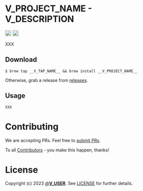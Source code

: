 # __V_PROJECT_NAME__ - __V_DESCRIPTION__
[<img alt="github" src="https://img.shields.io/badge/github-__V_REPO_NAME__-8dagcb?style=for-the-badge&labelColor=555555&logo=github" height="20">](https://github.com/__V_REPO_NAME__)
[<img alt="build status" src="https://img.shields.io/github/actions/workflow/status/__V_REPO_NAME__/build.yml?branch=master&style=for-the-badge" height="20">](https://github.com/__V_REPO_NAME__/actions?query=branch%3Amaster)

XXX

## Download

```
$ brew tap __V_TAP_NAME__ && brew install __V_PROJECT_NAME__
```
Otherwise, grab a release from [releases](https://github.com/__V_REPO_NAME__/releases).

## Usage

```
XXX
```

# Contributing

We are accepting PRs. Feel free to [submit PRs](https://github.com/__V_REPO_NAME__/pulls).

To all [Contributors](https://github.com/__V_REPO_NAME__/graphs/contributors) - you make this happen, thanks!

# License

Copyright (c) 2023 [@__V_USER__](http://twitter.com/__V_USER__). See [LICENSE](LICENSE.txt) for further details.
